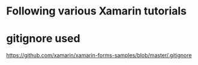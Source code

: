 # Following various Xamarin tutorials

# gitignore used
https://github.com/xamarin/xamarin-forms-samples/blob/master/.gitignore